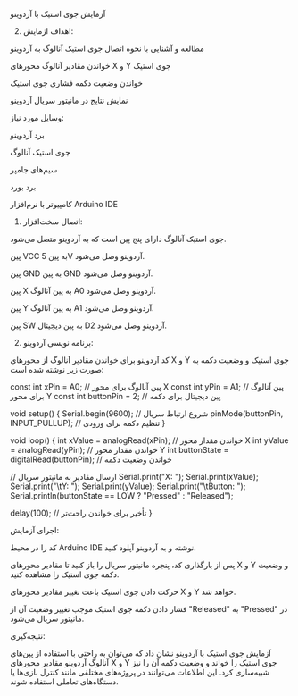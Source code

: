  آزمایش جوی استیک با آردوینو

2. اهداف ازمایش:

مطالعه و آشنایی با نحوه اتصال جوی استیک آنالوگ به آردوینو

خواندن مقادیر آنالوگ محورهای X و Y جوی استیک

خواندن وضعیت دکمه فشاری جوی استیک

نمایش نتایج در مانیتور سریال آردوینو

 وسایل مورد نیاز:

برد آردوینو 

جوی استیک آنالوگ 

سیم‌های جامپر

برد بورد 

کامپیوتر با نرم‌افزار Arduino IDE

1. اتصال سخت‌افزار:

جوی استیک آنالوگ دارای پنج پین است که به آردوینو متصل می‌شود.

پین VCC به پین 5V آردوینو وصل می‌شود.

پین GND به پین GND آردوینو وصل می‌شود.

پین X به پین آنالوگ A0 آردوینو وصل می‌شود.

پین Y به پین آنالوگ A1 آردوینو وصل می‌شود.

پین SW به پین دیجیتال D2 آردوینو وصل می‌شود.



2. برنامه نویسی آردوینو:

کد آردوینو برای خواندن مقادیر آنالوگ از محورهای X و Y جوی استیک و وضعیت دکمه به صورت زیر نوشته شده است:

const int xPin = A0; // پین آنالوگ برای محور X
const int yPin = A1; // پین آنالوگ برای محور Y
const int buttonPin = 2; // پین دیجیتال برای دکمه

void setup() {
  Serial.begin(9600); // شروع ارتباط سریال
  pinMode(buttonPin, INPUT_PULLUP); // تنظیم دکمه برای ورودی
}

void loop() {
  int xValue = analogRead(xPin); // خواندن مقدار محور X
  int yValue = analogRead(yPin); // خواندن مقدار محور Y
  int buttonState = digitalRead(buttonPin); // خواندن وضعیت دکمه

  // ارسال مقادیر به مانیتور سریال
  Serial.print("X: ");
  Serial.print(xValue);
  Serial.print("\tY: ");
  Serial.print(yValue);
  Serial.print("\tButton: ");
  Serial.println(buttonState == LOW ? "Pressed" : "Released");

  delay(100); // تأخیر برای خواندن راحت‌تر
}




 اجرای آزمایش:

کد را در محیط Arduino IDE نوشته و به آردوینو آپلود کنید.

پس از بارگذاری کد، پنجره مانیتور سریال را باز کنید تا مقادیر محورهای X و Y و وضعیت دکمه جوی استیک را مشاهده کنید.

حرکت دادن جوی استیک باعث تغییر مقادیر محورهای X و Y خواهد شد.

فشار دادن دکمه جوی استیک موجب تغییر وضعیت آن از "Released" به "Pressed" در مانیتور سریال می‌شود.

 نتیجه‌گیری:

آزمایش جوی استیک با آردوینو نشان داد که می‌توان به راحتی با استفاده از پین‌های آنالوگ آردوینو مقادیر محورهای X و Y جوی استیک را خواند و وضعیت دکمه آن را نیز شبیه‌سازی کرد. این اطلاعات می‌توانند در پروژه‌های مختلفی مانند کنترل بازی‌ها یا دستگاه‌های تعاملی استفاده شوند.

